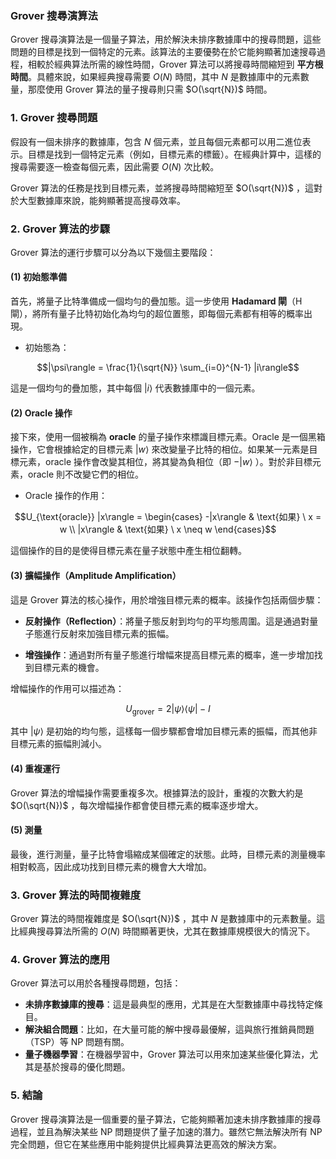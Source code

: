### Grover 搜尋演算法

Grover 搜尋演算法是一個量子算法，用於解決未排序數據庫中的搜尋問題，這些問題的目標是找到一個特定的元素。該算法的主要優勢在於它能夠顯著加速搜尋過程，相較於經典算法所需的線性時間，Grover 算法可以將搜尋時間縮短到 **平方根時間**。具體來說，如果經典搜尋需要  $`O(N)`$  時間，其中  $`N`$  是數據庫中的元素數量，那麼使用 Grover 算法的量子搜尋則只需  $`O(\sqrt{N})`$  時間。

### 1. Grover 搜尋問題

假設有一個未排序的數據庫，包含  $`N`$  個元素，並且每個元素都可以用二進位表示。目標是找到一個特定元素（例如，目標元素的標籤）。在經典計算中，這樣的搜尋需要逐一檢查每個元素，因此需要  $`O(N)`$  次比較。

Grover 算法的任務是找到目標元素，並將搜尋時間縮短至  $`O(\sqrt{N})`$ ，這對於大型數據庫來說，能夠顯著提高搜尋效率。

### 2. Grover 算法的步驟

Grover 算法的運行步驟可以分為以下幾個主要階段：

#### (1) 初始態準備
首先，將量子比特準備成一個均勻的疊加態。這一步使用 **Hadamard 閘**（H 閘），將所有量子比特初始化為均勻的超位置態，即每個元素都有相等的概率出現。

- 初始態為：
  
```math
|\psi\rangle = \frac{1}{\sqrt{N}} \sum_{i=0}^{N-1} |i\rangle
```

  這是一個均勻的疊加態，其中每個  $`|i\rangle`$  代表數據庫中的一個元素。

#### (2) Oracle 操作
接下來，使用一個被稱為 **oracle** 的量子操作來標識目標元素。Oracle 是一個黑箱操作，它會根據給定的目標元素  $`|w\rangle`$  來改變量子比特的相位。如果某一元素是目標元素，oracle 操作會改變其相位，將其變為負相位（即  $`-|w\rangle`$ ）。對於非目標元素，oracle 則不改變它們的相位。

- Oracle 操作的作用：
  
```math
U_{\text{oracle}} |x\rangle = 
  \begin{cases}
  -|x\rangle & \text{如果} \ x = w \\
  |x\rangle  & \text{如果} \ x \neq w
  \end{cases}
```

  這個操作的目的是使得目標元素在量子狀態中產生相位翻轉。

#### (3) 擴幅操作（Amplitude Amplification）
這是 Grover 算法的核心操作，用於增強目標元素的概率。該操作包括兩個步驟：
  
- **反射操作（Reflection）**：將量子態反射到均勻的平均態周圍。這是通過對量子態進行反射來加強目標元素的振幅。
  
- **增強操作**：通過對所有量子態進行增幅來提高目標元素的概率，進一步增加找到目標元素的機會。

增幅操作的作用可以描述為：
  
```math
U_{\text{grover}} = 2 |\psi\rangle \langle \psi| - I
```

  其中  $`|\psi\rangle`$  是初始的均勻態，這樣每一個步驟都會增加目標元素的振幅，而其他非目標元素的振幅則減小。

#### (4) 重複運行
Grover 算法的增幅操作需要重複多次。根據算法的設計，重複的次數大約是  $`O(\sqrt{N})`$ ，每次增幅操作都會使目標元素的概率逐步增大。

#### (5) 測量
最後，進行測量，量子比特會塌縮成某個確定的狀態。此時，目標元素的測量機率相對較高，因此成功找到目標元素的機會大大增加。

### 3. Grover 算法的時間複雜度

Grover 算法的時間複雜度是  $`O(\sqrt{N})`$ ，其中  $`N`$  是數據庫中的元素數量。這比經典搜尋算法所需的  $`O(N)`$  時間顯著更快，尤其在數據庫規模很大的情況下。

### 4. Grover 算法的應用

Grover 算法可以用於各種搜尋問題，包括：

- **未排序數據庫的搜尋**：這是最典型的應用，尤其是在大型數據庫中尋找特定條目。
- **解決組合問題**：比如，在大量可能的解中搜尋最優解，這與旅行推銷員問題（TSP）等 NP 問題有關。
- **量子機器學習**：在機器學習中，Grover 算法可以用來加速某些優化算法，尤其是基於搜尋的優化問題。

### 5. 結論

Grover 搜尋演算法是一個重要的量子算法，它能夠顯著加速未排序數據庫的搜尋過程，並且為解決某些 NP 問題提供了量子加速的潛力。雖然它無法解決所有 NP 完全問題，但它在某些應用中能夠提供比經典算法更高效的解決方案。
